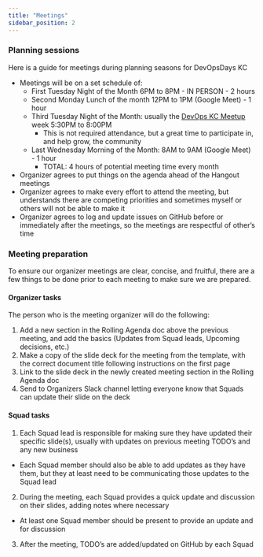 ```yaml
---
title: "Meetings"
sidebar_position: 2
---
```


### Planning sessions

Here is a guide for meetings during planning seasons for DevOpsDays KC

* Meetings will be on a set schedule of:
  * First Tuesday Night of the Month 6PM to 8PM - IN PERSON - 2 hours
  * Second Monday Lunch of the month 12PM to 1PM (Google Meet) - 1 hour
  * Third Tuesday Night of the Month: usually the [DevOps KC Meetup](https://www.meetup.com/devops-kansas-city/) week 5:30PM to 8:00PM
    * This is not required attendance, but a great time to participate in, and help grow, the community
  * Last Wednesday Morning of the Month: 8AM to 9AM (Google Meet) - 1 hour
    * TOTAL: 4 hours of potential meeting time every month
* Organizer agrees to put things on the agenda ahead of the Hangout meetings
* Organizer agrees to make every effort to attend the meeting, but understands there are competing priorities and sometimes myself or others will not be able to make it
* Organizer agrees to log and update issues on GitHub before or immediately after the meetings, so the meetings are respectful of other’s time

### Meeting preparation

To ensure our organizer meetings are clear, concise, and fruitful, there are a few things to be done prior to each meeting to make sure we are prepared.

#### Organizer tasks

The person who is the meeting organizer will do the following:

1. Add a new section in the Rolling Agenda doc above the previous meeting, and add the basics (Updates from Squad leads, Upcoming decisions, etc.)
2. Make a copy of the slide deck for the meeting from the template, with the correct document title following instructions on the first page
3. Link to the slide deck in the newly created meeting section in the Rolling Agenda doc
4. Send to Organizers Slack channel letting everyone know that Squads can update their slide on the deck

#### Squad tasks

1. Each Squad lead is responsible for making sure they have updated their specific slide(s), usually with updates on previous meeting TODO’s and any new business

  * Each Squad member should also be able to add updates as they have them, but they at least need to be communicating those updates to the Squad lead


2. During the meeting, each Squad provides a quick update and discussion on their slides, adding notes where necessary

  * At least one Squad member should be present to provide an update and for discussion

3. After the meeting, TODO’s are added/updated on GitHub by each Squad

